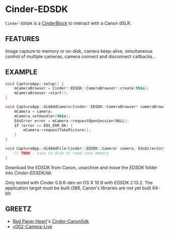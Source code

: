 # Cinder-EDSDK
`Cinder-EDSDK` is a [CinderBlock](http://libcinder.org/) to interact with a Canon dSLR.

## FEATURES
Image capture to memory or on-disk, camera keep-alive, simultaneous control of multiple cameras, camera connect and disconnect callbacks…

## EXAMPLE
```C++
void CaptureApp::setup() {
    mCameraBrowser = Cinder::EDSDK::CameraBrowser::create(this);
    mCameraBrowser->start();
}

void CaptureApp::didAddCamera(Cinder::EDSDK::CameraBrowser* cameraBrowser, Cinder::EDSDK::CameraRef camera) {
    mCamera = camera;
    mCamera.setHandler(this);
    EdsError error = mCamera->requestOpenSession(NULL);
    if (error == EDS_ERR_OK) {
        mCamera->requestTakePicture();
    }
}

void CaptureApp::didAddFile(Cinder::EDSDK::Camera* camera, EdsDirectoryItemRef directoryItem) {
    // TODO - save to disk or read into memory
}
```

Download the EDSDK from Canon, unarchive and move the _EDSDK_ folder into _Cinder-EDSDK/lib_.

Only tested with Cinder 0.8.6-dev on OS X 10.9 with EDSDK 2.13.2. The application target must be built i386, Canon's libraries are not yet built 64-bit.

## GREETZ
- [Red Paper Heart](http://www.redpaperheart.com)'s [Cinder-CanonSdk](https://github.com/redpaperheart/Cinder-CanonSdk)
- [v002-Camera-Live](https://github.com/v002/v002-Camera-Live)
